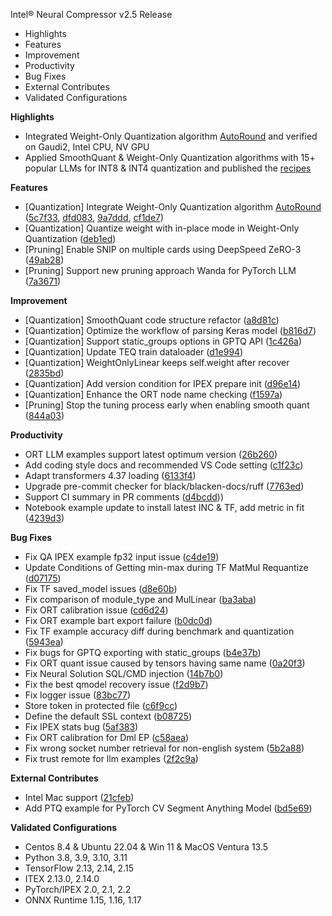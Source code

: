 Intel® Neural Compressor v2.5 Release

- Highlights
- Features
- Improvement
- Productivity
- Bug Fixes
- External Contributes
- Validated Configurations

**Highlights**
- Integrated Weight-Only Quantization algorithm [AutoRound](https://github.com/intel/auto-round) and verified on Gaudi2, Intel CPU, NV GPU
- Applied SmoothQuant & Weight-Only Quantization algorithms with 15+ popular LLMs for INT8 & INT4 quantization and published the [recipes](https://github.com/intel/neural-compressor/blob/master/docs/source/llm_recipes.md)


**Features**
- [Quantization] Integrate Weight-Only Quantization algorithm [AutoRound](https://github.com/intel/auto-round) ([5c7f33](https://github.com/intel/neural-compressor/commit/5c7f336037e602321efec71aa516bc4fade082c8), [dfd083](https://github.com/intel/neural-compressor/commit/dfd083df3234aa27548391c381d3ac9dc8139676), [9a7ddd](https://github.com/intel/neural-compressor/commit/9a7ddda6f852792663e9cf3f076b88caa32e83a8), [cf1de7](https://github.com/intel/neural-compressor/commit/cf1de74608c4dc16bb18abee8f9680985af5ad6e))
- [Quantization] Quantize weight with in-place mode in Weight-Only Quantization ([deb1ed](https://github.com/intel/neural-compressor/commit/deb1ed51cd2ad9768318ae49763898d3bb7af663))
- [Pruning] Enable SNIP on multiple cards using DeepSpeed ZeRO-3 ([49ab28](https://github.com/intel/neural-compressor/commit/49ab28d362b03338194160e5ef67a3b8c7967a86))
- [Pruning] Support new pruning approach Wanda for PyTorch LLM ([7a3671](https://github.com/intel/neural-compressor/commit/7a367179804565777241f73a87f903c82b6723e0))


**Improvement**
- [Quantization] SmoothQuant code structure refactor ([a8d81c](https://github.com/intel/neural-compressor/commit/a8d81caacd6aeac640d8a1b38af2e10225ee97c0))
- [Quantization] Optimize the workflow of parsing Keras model ([b816d7](https://github.com/intel/neural-compressor/commit/b816d7769992fefc711fcbff21d0dbea8a36230e))
- [Quantization] Support static_groups options in GPTQ API ([1c426a](https://github.com/intel/neural-compressor/commit/1c426a0738c68403a2ef3aaef9b19ecff8f2721a))
- [Quantization] Update TEQ train dataloader ([d1e994](https://github.com/intel/neural-compressor/commit/d1e994becee163da816d027bf39389581751920b))
- [Quantization] WeightOnlyLinear keeps self.weight after recover ([2835bd](https://github.com/intel/neural-compressor/commit/2835bdbd3b5a2797ea1323818b2d154154f93331))
- [Quantization] Add version condition for IPEX prepare init ([d96e14](https://github.com/intel/neural-compressor/commit/d96e14aff080813ee55badc84e4efb59dddc73d7))
- [Quantization] Enhance the ORT node name checking	([f1597a](https://github.com/intel/neural-compressor/commit/f1597aae743f19745822f9e57e2634cbb1a08098))
- [Pruning] Stop the tuning process early when enabling smooth quant ([844a03](https://github.com/intel/neural-compressor/commit/844a032766ff823280d4bbfd350f65d3f6c284db))


**Productivity**
- ORT LLM examples support latest optimum version ([26b260](https://github.com/intel/neural-compressor/commit/26b260e174cac13b023a11caab372b2dcdc593e0))
- Add coding style docs and recommended VS Code setting ([c1f23c](https://github.com/intel/neural-compressor/commit/c1f23ce5a54caf907951d5daf7c14e80259ad25f))
- Adapt transformers 4.37 loading ([6133f4](https://github.com/intel/neural-compressor/commit/6133f4e158648d242f3f78f125b0c59c8a214cb7))
- Upgrade pre-commit checker for black/blacken-docs/ruff ([7763ed](https://github.com/intel/neural-compressor/commit/7763ed08c07d9e048467429b1b727e254db26665))
- Support CI summary in PR comments ([d4bcdd](https://github.com/intel/neural-compressor/commit/d4bcdd459cb8aab7268dc96528720c36d81f1ee3)))
- Notebook example update to install latest INC & TF, add metric in fit ([4239d3](https://github.com/intel/neural-compressor/commit/4239d3675fe833aa4d145ffb49dd938bdc4c8726))


**Bug Fixes**
- Fix QA IPEX example fp32 input issue ([c4de19](https://github.com/intel/neural-compressor/commit/c4de1982961e604e698729fb153cd330d4139777))
- Update Conditions of Getting min-max during TF MatMul Requantize ([d07175](https://github.com/intel/neural-compressor/commit/d07175c39cd796c17582e986268a3a7179683763))
- Fix TF saved_model issues ([d8e60b](https://github.com/intel/neural-compressor/commit/d8e60b8eda59098bd29d6e314ed3383300c0f642))
- Fix comparison of module_type and MulLinear ([ba3aba](https://github.com/intel/neural-compressor/commit/ba3abac86b92ddac192d8920df28979e5cdeb5c5))
- Fix ORT calibration issue ([cd6d24](https://github.com/intel/neural-compressor/commit/cd6d244de2687de9e43a12b1f4032d9ff2281874))
- Fix ORT example bart export failure ([b0dc0d](https://github.com/intel/neural-compressor/commit/b0dc0de8325ee9686900d904c62bb5f36626f3ed))
- Fix TF example accuracy diff during benchmark and quantization ([5943ea](https://github.com/intel/neural-compressor/commit/5943eaefd11a19099c78090e590d4fb783c5e1ad))
- Fix bugs for GPTQ exporting with static_groups ([b4e37b](https://github.com/intel/neural-compressor/commit/b4e37b74ff077acf85246527a7ddae7a2e3f08d1))
- Fix ORT quant issue caused by tensors having same name ([0a20f3](https://github.com/intel/neural-compressor/commit/0a20f30a6e4734b3fb84a27266c386c32bd1d4a8))
- Fix Neural Solution SQL/CMD injection ([14b7b0](https://github.com/intel/neural-compressor/commit/14b7b0ab8ccb2c04f6595aeccb37f689e090c806))
- Fix the best qmodel recovery issue ([f2d9b7](https://github.com/intel/neural-compressor/commit/f2d9b78b1cd5908a9613deb1d9e12f7f31a0e308))
- Fix logger issue ([83bc77](https://github.com/intel/neural-compressor/commit/83bc779a4e97d8886383025d324d8379f70cc8b7))
- Store token in protected file ([c6f9cc](https://github.com/intel/neural-compressor/commit/c6f9ccaa25d73461cb502e43b1b0dd2b9e98909f))
- Define the default SSL context ([b08725](https://github.com/intel/neural-compressor/commit/b08725a5afe5ffc97807d1d743da74b4f0432fee))
- Fix IPEX stats bug ([5af383](https://github.com/intel/neural-compressor/commit/5af3834651900a8a3bc80a2b43d40fc153fbcf85))
- Fix ORT calibration for Dml EP ([c58aea](https://github.com/intel/neural-compressor/commit/c58aeaa7b88a14d05e94500f2b644caed189e80c))
- Fix wrong socket number retrieval for non-english system ([5b2a88](https://github.com/intel/neural-compressor/commit/5b2a88708eb5a63b760a5a109064e740b3d5297a))
- Fix trust remote for llm examples ([2f2c9a](https://github.com/intel/neural-compressor/commit/2f2c9a246176a641d4695e92db3b2d0514f21673))


**External Contributes**
- Intel Mac support ([21cfeb](https://github.com/intel/neural-compressor/commit/21cfeb83cbcd065a5d096c3a84da3deab256ea07))
- Add PTQ example for PyTorch CV Segment Anything Model ([bd5e69](https://github.com/intel/neural-compressor/commit/bd5e698a11c3b144788f9b431f65a8ab06374c0b))


**Validated Configurations**
- Centos 8.4 & Ubuntu 22.04 & Win 11 & MacOS Ventura 13.5
- Python 3.8, 3.9, 3.10, 3.11
- TensorFlow 2.13, 2.14, 2.15
- ITEX 2.13.0, 2.14.0
- PyTorch/IPEX 2.0, 2.1, 2.2
- ONNX Runtime 1.15, 1.16, 1.17
